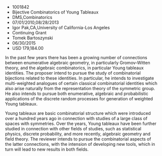 
* 1001842
* Bijective Combinatorics of Young Tableaux
* DMS,Combinatorics
* 07/01/2010,08/28/2013
* Igor Pak,CA,University of California-Los Angeles
* Continuing Grant
* Tomek Bartoszynski
* 06/30/2015
* USD 179,184.00

In the past few years there has been a growing number of connections between
enumerative algebraic geometry, in particularly Gromov-Witten theory, and the
algebraic combinatorics, in particular Young tableaux identities. The proposer
intend to pursue the study of combinatorial bijections related to these
identities. In particular, he intends to investigate multi-weighted analogues of
certain classical combinatorial identities which also arise naturally from the
representation theory of the symmetric group. He also intends to pursue both
enumerative, algebraic and probabilistic applications of the discrete random
processes for generation of weighted Young tableaux.

Young tableaux are basic combinatorial structure which were introduced over a
hundred years ago in connection with studies of a large class of spaces with
symmetries. Over the years, Young tableaux have been further studied in
connection with other fields of studies, such as statistical physics, discrete
probability, and more recently, algebraic geometry and field theory. The
reviewer intends to pursue the combinatorial aspects of the latter connections,
with the intension of developing new tools, which in turn will lead to new
results in both fields.
